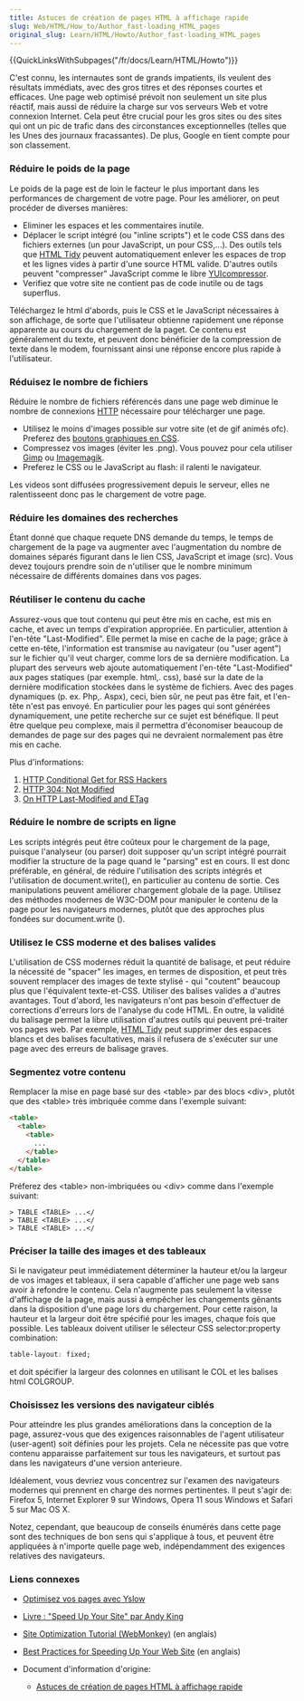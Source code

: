 ```yaml
---
title: Astuces de création de pages HTML à affichage rapide
slug: Web/HTML/How_to/Author_fast-loading_HTML_pages
original_slug: Learn/HTML/Howto/Author_fast-loading_HTML_pages
---
```


{{QuickLinksWithSubpages("/fr/docs/Learn/HTML/Howto")}}

C'est connu, les internautes sont de grands impatients, ils veulent des résultats immédiats, avec des gros titres et des réponses courtes et efficaces.
Une page web optimisé prévoit non seulement un site plus réactif, mais aussi de réduire la charge sur vos serveurs Web et votre connexion Internet. Cela peut être crucial pour les gros sites ou des sites qui ont un pic de trafic dans des circonstances exceptionnelles (telles que les Unes des journaux fracassantes). De plus, Google en tient compte pour son classement.

### Réduire le poids de la page

Le poids de la page est de loin le facteur le plus important dans les performances de chargement de votre page. Pour les améliorer, on peut procéder de diverses manières:

- Eliminer les espaces et les commentaires inutile.
- Déplacer le script intégré (ou "inline scripts") et le code CSS dans des fichiers externes (un pour JavaScript, un pour CSS,...). Des outils tels que [HTML Tidy](http://www.html-tidy.org) peuvent automatiquement enlever les espaces de trop et les lignes vides à partir d'une source HTML valide. D'autres outils peuvent "compresser" JavaScript comme le libre [YUIcompressor](http://yuilibrary.com/projects/yuicompressor/).
- Verifiez que votre site ne contient pas de code inutile ou de tags superflus.

Téléchargez le html d'abords, puis le CSS et le JavaScript nécessaires à son affichage, de sorte que l'utilisateur obtienne rapidement une réponse apparente au cours du chargement de la paget. Ce contenu est généralement du texte, et peuvent donc bénéficier de la compression de texte dans le modem, fournissant ainsi une réponse encore plus rapide à l'utilisateur.

### Réduisez le nombre de fichiers

Réduire le nombre de fichiers référencés dans une page web diminue le nombre de connexions [HTTP](/fr/docs/Web/HTTP) nécessaire pour télécharger une page.

- Utilisez le moins d'images possible sur votre site (et de gif animés ofc). Preferez des [boutons graphiques en CSS](https://css-tricks.com/examples/ButtonMaker/).
- Compressez vos images (éviter les .png). Vous pouvez pour cela utiliser [Gimp](http://www.gimp.org/) ou [Imagemagik](http://www.imagemagick.org/script/index.php).
- Preferez le CSS ou le JavaScript au flash: il ralenti le navigateur.

Les videos sont diffusées progressivement depuis le serveur, elles ne ralentisseent donc pas le chargement de votre page.

### Réduire les domaines des recherches

Étant donné que chaque requete DNS demande du temps, le temps de chargement de la page va augmenter avec l'augmentation du nombre de domaines séparés figurant dans le lien CSS, JavaScript et image (src). Vous devez toujours prendre soin de n'utiliser que le nombre minimum nécessaire de différents domaines dans vos pages.

### Réutiliser le contenu du cache

Assurez-vous que tout contenu qui peut être mis en cache, est mis en cache, et avec un temps d'expiration appropriée.
En particulier, attention à l'en-tête "Last-Modified". Elle permet la mise en cache de la page; grâce à cette en-tête, l'information est transmise au navigateur (ou "user agent") sur le fichier qu'il veut charger, comme lors de sa dernière modification. La plupart des serveurs web ajoute automatiquement l'en-tête "Last-Modified" aux pages statiques (par exemple. html,. css), basé sur la date de la dernière modification stockées dans le système de fichiers. Avec des pages dynamiques (p. ex. Php,. Aspx), ceci, bien sûr, ne peut pas être fait, et l'en-tête n'est pas envoyé.
En particulier pour les pages qui sont générées dynamiquement, une petite recherche sur ce sujet est bénéfique. Il peut être quelque peu complexe, mais il permettra d'économiser beaucoup de demandes de page sur des pages qui ne devraient normalement pas être mis en cache.

Plus d'informations:

1. [HTTP Conditional Get for RSS Hackers](http://fishbowl.pastiche.org/2002/10/21/http_conditional_get_for_rss_hackers)
2. [HTTP 304: Not Modified](http://annevankesteren.nl/archives/2005/05/http-304)
3. [On HTTP Last-Modified and ETag](http://www.cmlenz.net/blog/2005/05/on_http_lastmod.html)

### Réduire le nombre de scripts en ligne

Les scripts intégrés peut être coûteux pour le chargement de la page, puisque l'analyseur (ou parser) doit supposer qu'un script intégré pourrait modifier la structure de la page quand le "parsing" est en cours. Il est donc préférable, en général, de réduire l'utilisation des scripts intégrés et l'utilisation de document.write(), en particulier au contenu de sortie. Ces manipulations peuvent améliorer chargement globale de la page. Utilisez des méthodes modernes de W3C-DOM pour manipuler le contenu de la page pour les navigateurs modernes, plutôt que des approches plus fondées sur document.write ().

### Utilisez le CSS moderne et des balises valides

L'utilisation de CSS modernes réduit la quantité de balisage, et peut réduire la nécessité de "spacer" les images, en termes de disposition, et peut très souvent remplacer des images de texte stylisé - qui "coutent" beaucoup plus que l'équivalent texte-et-CSS.
Utiliser des balises valides a d'autres avantages. Tout d'abord, les navigateurs n'ont pas besoin d'effectuer de corrections d'erreurs lors de l'analyse du code HTML.
En outre, la validité du balisage permet la libre utilisation d'autres outils qui peuvent pré-traiter vos pages web. Par exemple, [HTML Tidy](http://tidy.sourceforge.net/) peut supprimer des espaces blancs et des balises facultatives, mais il refusera de s'exécuter sur une page avec des erreurs de balisage graves.

### Segmentez votre contenu

Remplacer la mise en page basé sur des \<table> par des blocs \<div>, plutôt que des \<table> très imbriquée comme dans l'exemple suivant:

```html
<table>
  <table>
    <table>
      ...
    </table>
  </table>
</table>
```

Préferez des \<table> non-imbriquées ou \<div> comme dans l'exemple suivant:

```
> TABLE <TABLE> ...</
> TABLE <TABLE> ...</
> TABLE <TABLE> ...</
```

### Préciser la taille des images et des tableaux

Si le navigateur peut immédiatement déterminer la hauteur et/ou la largeur de vos images et tableaux, il sera capable d'afficher une page web sans avoir à refondre le contenu. Cela n'augmente pas seulement la vitesse d'affichage de la page, mais aussi à empêcher les changements gênants dans la disposition d'une page lors du chargement. Pour cette raison, la hauteur et la largeur doit être spécifié pour les images, chaque fois que possible.
Les tableaux doivent utiliser le sélecteur CSS selector:property combination:

```css
table-layout: fixed;
```

et doit spécifier la largeur des colonnes en utilisant le COL et les balises html COLGROUP.

### Choisissez les versions des navigateur ciblés

Pour atteindre les plus grandes améliorations dans la conception de la page, assurez-vous que des exigences raisonnables de l'agent utilisateur (user-agent) soit définies pour les projets. Cela ne nécessite pas que votre contenu apparaisse parfaitement sur tous les navigateurs, et surtout pas dans les navigateurs d'une version anterieure.

Idéalement, vous devriez vous concentrez sur l'examen des navigateurs modernes qui prennent en charge des normes pertinentes. Il peut s'agir de: Firefox 5, Internet Explorer 9 sur Windows, Opera 11 sous Windows et Safari 5 sur Mac OS X.

Notez, cependant, que beaucoup de conseils énumérés dans cette page sont des techniques de bon sens qui s'applique à tous, et peuvent être appliquées à n'importe quelle page web, indépendamment des exigences relatives des navigateurs.

### Liens connexes

- [Optimisez vos pages avec Yslow](http://www.alsacreations.com/astuce/lire/527-optimisez-vos-pages-avec-yslow.html)
- [Livre&nbsp;: "Speed Up Your Site" par Andy King](http://www.websiteoptimization.com/)
- [Site Optimization Tutorial (WebMonkey)](http://webmonkey.wired.com/webmonkey/design/site_building/tutorials/tutorial2.html) (en anglais)
- [Best Practices for Speeding Up Your Web Site](https://developer.yahoo.com/performance/rules.html) (en anglais)
- Document d'information d'origine:

  - [Astuces de création de pages HTML à affichage rapide](/fr/docs/Learn/HTML/Howto/Author_fast-loading_HTML_pages)

